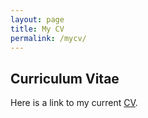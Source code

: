 ```yaml
---
layout: page
title: My CV
permalink: /mycv/
---
```


## Curriculum Vitae
Here is a link to my current [CV](PDFs/BrendenThomsonCV.pdf).

